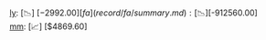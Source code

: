 [ly](record/ly/summary.md): [📉] [$-2992.00]  
[fa](record/fa/summary.md): [📉] [$-912560.00]  
[mm](record/mm/summary.md): [📈] [$4869.60]  
